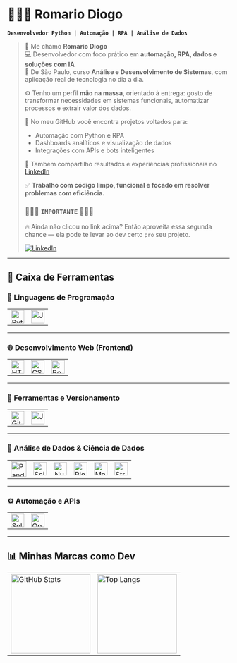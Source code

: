 # 👨🏽‍💻 Romario Diogo

**`Desenvolvedor Python | Automação | RPA | Análise de Dados`**

> 👋 Me chamo **Romario Diogo**  
> 💻 Desenvolvedor com foco prático em **automação, RPA, dados e soluções com IA**  
> 📍 De São Paulo, curso **Análise e Desenvolvimento de Sistemas**, com aplicação real de tecnologia no dia a dia.
> 
> ⚙️ Tenho um perfil **mão na massa**, orientado à entrega: gosto de transformar necessidades em sistemas funcionais, automatizar processos e extrair valor dos dados.
> 
> 🚀 No meu GitHub você encontra projetos voltados para:
> - Automação com Python e RPA
> - Dashboards analíticos e visualização de dados
> - Integrações com APIs e bots inteligentes
>
> 🔗 Também compartilho resultados e experiências profissionais no [LinkedIn](https://www.linkedin.com/in/2606roma/)
>
> ✅ **Trabalho com código limpo, funcional e focado em resolver problemas com eficiência.**
> 
> ### 🚨🚨🚨 `IMPORTANTE` 🚨🚨🚨
>
>🔥 Ainda não clicou no link acima? Então aproveita essa segunda chance — ela pode te levar ao dev certo `pro` seu projeto.
>
>
> [![LinkedIn](https://img.shields.io/badge/-LinkedIn-0077B5?style=flat-square&logo=linkedin&logoColor=white)](https://www.linkedin.com/in/2606roma/)



---

## 🤖 Caixa de Ferramentas

### 🐍 Linguagens de Programação

<table>
  <tr>
    <td><img src="https://cdn.jsdelivr.net/gh/devicons/devicon@latest/icons/python/python-original.svg" title="Python" width="30px"/></td>
    <td><img src="https://cdn.jsdelivr.net/gh/devicons/devicon@latest/icons/javascript/javascript-original.svg" title="JavaScript" width="30px"/></td>
  </tr>
</table>

---

### 🌐 Desenvolvimento Web (Frontend)

<table>
  <tr>
    <td><img src="https://cdn.jsdelivr.net/gh/devicons/devicon@latest/icons/html5/html5-original.svg" title="HTML" width="30px"/></td>
    <td><img src="https://cdn.jsdelivr.net/gh/devicons/devicon@latest/icons/css3/css3-original.svg" title="CSS" width="30px"/></td>
    <td><img src="https://cdn.jsdelivr.net/gh/devicons/devicon@latest/icons/bootstrap/bootstrap-original-wordmark.svg" title="Bootstrap" width="30px"/></td>
  </tr>
</table>

---

### 🧰 Ferramentas e Versionamento

<table>
  <tr>
    <td><img src="https://cdn.jsdelivr.net/gh/devicons/devicon@latest/icons/git/git-original.svg" title="Git" width="30px"/></td>
    <td><img src="https://cdn.jsdelivr.net/gh/devicons/devicon@latest/icons/jupyter/jupyter-original-wordmark.svg" title="Jupyter Notebook" width="30px"/></td>
  </tr>
</table>

---

### 🧪 Análise de Dados & Ciência de Dados

<table>
  <tr>
    <td><img src="https://cdn.jsdelivr.net/gh/devicons/devicon@latest/icons/pandas/pandas-original-wordmark.svg" title="Pandas" width="35px"/></td>
    <td><img src="https://cdn.jsdelivr.net/gh/devicons/devicon@latest/icons/scikitlearn/scikitlearn-original.svg" title="Scikit-learn" width="30px"/></td>
    <td><img src="https://cdn.jsdelivr.net/gh/devicons/devicon@latest/icons/numpy/numpy-original.svg" title="NumPy" width="30px"/></td>
    <td><img src="https://cdn.jsdelivr.net/gh/devicons/devicon@latest/icons/plotly/plotly-original.svg" title="Plotly" width="30px"/></td>
    <td><img src="https://cdn.jsdelivr.net/gh/devicons/devicon@latest/icons/matplotlib/matplotlib-original.svg" title="Matplotlib" width="30px"/></td>
    <td><img src="https://cdn.jsdelivr.net/gh/devicons/devicon@latest/icons/streamlit/streamlit-original.svg" title="Streamlit" width="30px"/></td>
  </tr>
</table>

---

### ⚙️ Automação e APIs

<table>
  <tr>
    <td><img src="https://cdn.jsdelivr.net/gh/devicons/devicon@latest/icons/selenium/selenium-original.svg" title="Selenium" width="30px"/></td>
    <td><img src="https://cdn.jsdelivr.net/gh/devicons/devicon@latest/icons/openapi/openapi-original.svg" title="OpenAPI" width="30px"/></td>
  </tr>
</table>

---

## 📊 Minhas Marcas como Dev

<table>
  <tr>
    <td>
      <img 
        alt="GitHub Stats" 
        height="180em" 
        src="https://github-readme-stats.vercel.app/api?username=Romario-diogo&show_icons=true&theme=tokyonight&include_all_commits=true&locale=pt-br" 
      />
    </td>
    <td>
      <img 
        alt="Top Langs" 
        height="180em" 
        src="https://github-readme-stats.vercel.app/api/top-langs/?username=Romario-diogo&theme=tokyonight&layout=compact&custom_title=Tecnologias&langs_count=9" 
      />
    </td>
  </tr>
</table>
